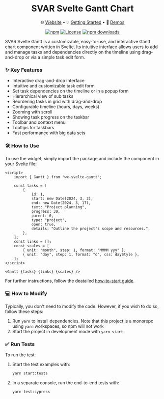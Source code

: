 <div align="center">
	
# SVAR Svelte Gantt Chart

</div>

<div align="center">

:globe_with_meridians: [Website](https://svar.dev/svelte/gantt/) • :bulb: [Getting Started](https://docs.svar.dev/svelte/gantt/getting_started/) • :eyes: [Demos](https://docs.svar.dev/svelte/gantt/samples/#/base/willow)

</div>

<div align="center">

[![npm](https://img.shields.io/npm/v/wx-svelte-gantt.svg)](https://www.npmjs.com/package/wx-svelte-gantt)
[![License](https://img.shields.io/github/license/svar-widgets/gantt)](https://github.com/svar-widgets/gantt/blob/main/license.txt)
[![npm downloads](https://img.shields.io/npm/dm/wx-svelte-gantt.svg)](https://www.npmjs.com/package/wx-svelte-gantt)

</div>

SVAR Svelte Gantt is a customizable, easy-to-use, and interactive Gantt chart component written in Svelte. Its intuitive interface allows users to add and manage tasks and dependencies directly on the timeline using drag-and-drop or via a simple task edit form. 

### ✨ Key Features

- Interactive drag-and-drop interface
- Intuitive and customizable task edit form
- Set task dependencies on the timeline or in a popup form
- Hierarchical view of sub tasks
- Reordering tasks in grid with drag-and-drop
- Configurable timeline (hours, days, weeks)
- Zooming with scroll
- Showing task progress on the taskbar
- Toolbar and context menu
- Tooltips for taskbars
- Fast performance with big data sets

### 🛠️ How to Use

To use the widget, simply import the package and include the component in your Svelte file:

```svelte
<script>
	import { Gantt } from "wx-svelte-gantt";

	const tasks = [
		{
			id: 1,
			start: new Date(2024, 3, 2),
			end: new Date(2024, 3, 17),
			text: "Project planning",
			progress: 30,
			parent: 0,
			type: "project",
			open: true,
			details: "Outline the project's scope and resources.",
		},
	];
	const links = [];
	const scales = [
		{ unit: "month", step: 1, format: "MMMM yyy" },
		{ unit: "day", step: 1, format: "d", css: dayStyle },
	];
</script>

<Gantt {tasks} {links} {scales} />
```
For further instructions, follow the deatailed [how-to-start guide](https://docs.svar.dev/svelte/gantt/getting_started/).

###  💻 How to Modify

Typically, you don't need to modify the code. However, if you wish to do so, follow these steps:

1. Run `yarn` to install dependencies. Note that this project is a monorepo using `yarn` workspaces, so npm will not work
2. Start the project in development mode with `yarn start`

### ✅ Run Tests

To run the test:

1. Start the test examples with:
    ```sh
    yarn start:tests
    ```
2. In a separate console, run the end-to-end tests with:
    ```sh
    yarn test:cypress
    ```

